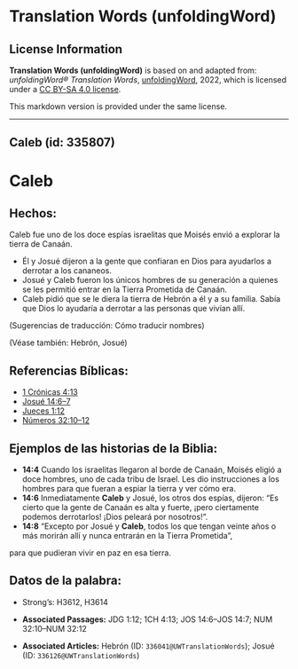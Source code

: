 # Translation Words (unfoldingWord)

## License Information

**Translation Words (unfoldingWord)** is based on and adapted from: _unfoldingWord® Translation Words_, [unfoldingWord](https://unfoldingword.org/utw), 2022, which is licensed under a [CC BY-SA 4.0 license](https://creativecommons.org/licenses/by-sa/4.0/legalcode.en).

This markdown version is provided under the same license.



--------------------------------

## Caleb (id: 335807)

Caleb
=====

Hechos:
-------

Caleb fue uno de los doce espías israelitas que Moisés envió a explorar la tierra de Canaán.

* Él y Josué dijeron a la gente que confiaran en Dios para ayudarlos a derrotar a los cananeos.
* Josué y Caleb fueron los únicos hombres de su generación a quienes se les permitió entrar en la Tierra Prometida de Canaán.
* Caleb pidió que se le diera la tierra de Hebrón a él y a su familia. Sabía que Dios lo ayudaría a derrotar a las personas que vivían allí.

(Sugerencias de traducción: Cómo traducir nombres)

(Véase también: Hebrón, Josué)

Referencias Bíblicas:
---------------------

* [1 Crónicas 4:13](https://ref.ly/1Chr4:13)
* [Josué 14:6–7](https://ref.ly/Josh14:6-Josh14:7)
* [Jueces 1:12](https://ref.ly/Judg1:12)
* [Números 32:10–12](https://ref.ly/Num32:10-Num32:12)

Ejemplos de las historias de la Biblia:
---------------------------------------

* **14:4** Cuando los israelitas llegaron al borde de Canaán, Moisés eligió a doce hombres, uno de cada tribu de Israel. Les dio instrucciones a los hombres para que fueran a espiar la tierra y ver cómo era.
* **14:6** Inmediatamente **Caleb** y Josué, los otros dos espías, dijeron: “Es cierto que la gente de Canaán es alta y fuerte, ¡pero ciertamente podemos derrotarlos! ¡Dios peleará por nosotros!”.
* **14:8** “Excepto por Josué y **Caleb**, todos los que tengan veinte años o más morirán allí y nunca entrarán en la Tierra Prometida”,

para que pudieran vivir en paz en esa tierra.

Datos de la palabra:
--------------------

* Strong’s: H3612, H3614

* **Associated Passages:** JDG 1:12; 1CH 4:13; JOS 14:6–JOS 14:7; NUM 32:10–NUM 32:12
* **Associated Articles:** Hebrón (ID: `336041@UWTranslationWords`); Josué (ID: `336126@UWTranslationWords`)

